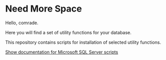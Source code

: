 Need More Space
===============

Hello, comrade. 

Here you will find a set of utility functions for your database.

This repository contains scripts for installation of selected utility functions.

[Show documentation for Microsoft SQL Server scripts](docs/source/sqlserver.md)
